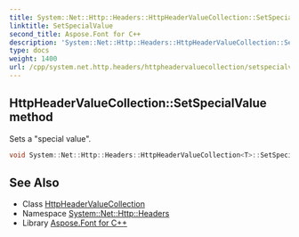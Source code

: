 ```yaml
---
title: System::Net::Http::Headers::HttpHeaderValueCollection::SetSpecialValue method
linktitle: SetSpecialValue
second_title: Aspose.Font for C++
description: 'System::Net::Http::Headers::HttpHeaderValueCollection::SetSpecialValue method. Sets a "special value" in C++.'
type: docs
weight: 1400
url: /cpp/system.net.http.headers/httpheadervaluecollection/setspecialvalue/
---
```

## HttpHeaderValueCollection::SetSpecialValue method


Sets a "special value".

```cpp
void System::Net::Http::Headers::HttpHeaderValueCollection<T>::SetSpecialValue()
```

## See Also

* Class [HttpHeaderValueCollection](../)
* Namespace [System::Net::Http::Headers](../../)
* Library [Aspose.Font for C++](../../../)
